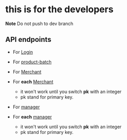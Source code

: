 # this is for the developers

**Note**
Do not push to dev branch

## API endpoints

* For [Login](https://api-shop-url.herokuapp.com/login/)

* For [product-batch](https://api-shop-url.herokuapp.com/api/product-batch/)

* For [Merchant](https://api-shop-url.herokuapp.com/api/merchant)
* For **each** [Merchant](https://api-shop-url.herokuapp.com/api/merchant/merchant-id/<pk>)
  - it won't work until you switch **pk** with an integer
  - pk stand for primary key.

* For [manager](https://api-shop-url.herokuapp.com/api/manager)
* For **each** [manager](https://api-shop-url.herokuapp.com/api/manager/manager-id/<pk>)
  * it won't work until you switch **pk** with an integer
  * pk stand for primary key.


